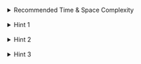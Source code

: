 <br>
<details class="hint-accordion">  
    <summary>Recommended Time & Space Complexity</summary>
    <p>
    You should aim for a solution with <code>O(V + E)</code> time and <code>O(V)</code> space, where <code>V</code> is the number of vertices and <code>E</code> is the number of edges in the given graph.
    </p>
</details>

<br>
<details class="hint-accordion">  
    <summary>Hint 1</summary>
    <p>
    We are given only the reference to the node in the graph. Cloning the entire graph means we need to clone all the nodes as well as their child nodes. We can't just clone the node and its neighbor and return the node. We also need to clone the entire graph. Can you think of a recursive way to do this, as we are cloning nodes in a nested manner? Also, can you think of a data structure that can store the nodes with their cloned references?
    </p>
</details>

<br>
<details class="hint-accordion">  
    <summary>Hint 2</summary>
    <p>
    We can use the Depth First Search (DFS) algorithm. We use a hash map to map the nodes to their cloned nodes. We start from the given node. At each step of the DFS, we create a node with the current node's value. We then recursively go to the current node's neighbors and try to clone them first. After that, we add their cloned node references to the current node's neighbors list. Can you think of a base condition to stop this recursive path?
    </p>
</details>

<br>
<details class="hint-accordion">  
    <summary>Hint 3</summary>
    <p>
    We stop this recursive path when we encounter a node that has already been cloned or visited. This DFS approach creates an exact clone of the given graph, and we return the clone of the given node.
    </p>
</details>

